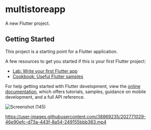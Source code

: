 # multistoreapp

A new Flutter project.

## Getting Started

This project is a starting point for a Flutter application.

A few resources to get you started if this is your first Flutter project:

- [Lab: Write your first Flutter app](https://docs.flutter.dev/get-started/codelab)
- [Cookbook: Useful Flutter samples](https://docs.flutter.dev/cookbook)

For help getting started with Flutter development, view the
[online documentation](https://docs.flutter.dev/), which offers tutorials,
samples, guidance on mobile development, and a full API reference.

![Screenshot (145)](https://user-images.githubusercontent.com/38869235/202770947-67408a2c-1b3c-46aa-b8c2-4b6d35fc969e.png)



https://user-images.githubusercontent.com/38869235/202771029-46e90efc-d73a-443f-8a54-249155bbb383.mp4

